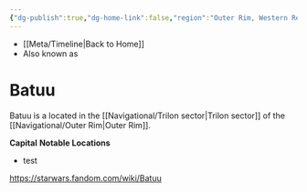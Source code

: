```yaml
---
{"dg-publish":true,"dg-home-link":false,"region":"Outer Rim, Western Reaches","sector":"Trilon","system":"Batuu","grid":"G-15","aliases":[],"tags":["map","planet","outerrim","trilon","retraining","unfinished"],"permalink":"/navigational/batuu/","dgHomeLink":false,"dgPassFrontmatter":true}
---
```


- [[Meta/Timeline\|Back to Home]]
- Also known as 

# Batuu
Batuu is a 
located in the [[Navigational/Trilon sector\|Trilon sector]] of the [[Navigational/Outer Rim\|Outer Rim]]. 

**Capital**
**Notable Locations**
- test

https://starwars.fandom.com/wiki/Batuu
